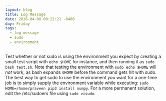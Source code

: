 ```yaml
---
layout: blog
title: Log Message
date: 2016-04-08 00:22:21 -0400
day: Friday
tags:
  - log message
  - sudo
  - environment
---
```


Test whether or not sudo is using the environment you expect by creating a small test script with `echo $HOME` for instance, and then running it as `sudo bash test.sh`. Note that testing the environment with `sudo echo $HOME` will *not* work, as bash expands `$HOME` before the command gets hit with sudo. The best way to get sudo to use the environment *you* want for a one-time job is to simply supply the environment variable while executing: `sudo HOME=/home/praveen pip3 install numpy`. For a more permanent solution, edit the /etc/sudoers file using `sudo visudo`. 